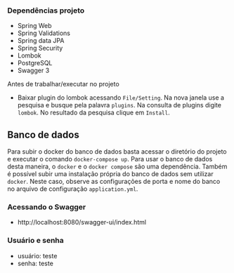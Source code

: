 ### Dependências projeto
* Spring Web
* Spring Validations
* Spring data JPA
* Spring Security
* Lombok
* PostgreSQL
* Swagger 3

Antes de trabalhar/executar no projeto

* Baixar plugin do lombok acessando `File/Setting`. Na nova janela use a pesquisa e busque pela palavra `plugins`. Na consulta de plugins digite `lombok`. No resultado da pesquisa clique em `Install`.

## Banco de dados

Para subir o docker do banco de dados basta acessar o diretório do projeto e executar o comando `docker-compose up`. Para usar o banco de dados desta maneira, o `docker` e o `docker compose` são uma dependência.
Também é possível subir uma instalação própria do banco de dados sem utilizar `docker`. Neste caso, observe as configurações de porta e nome do banco no arquivo de configuração `application.yml`.

### Acessando o Swagger
* http://localhost:8080/swagger-ui/index.html

### Usuário e senha
* usuário: teste
* senha: teste